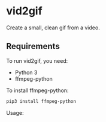 # vid2gif

Create a small, clean gif from a video.

## Requirements

To run vid2gif, you need:

- Python 3
- ffmpeg-python

To install ffmpeg-python:

```bash
pip3 install ffmpeg-python
```

Usage:

```bash

```

